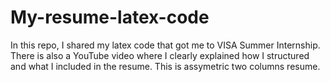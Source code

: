 # My-resume-latex-code
In this repo, I shared my latex code that got me to VISA Summer Internship. There is also a YouTube video where I clearly explained how I structured and what I included in the resume. This is assymetric two columns resume.
